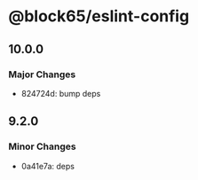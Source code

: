 # @block65/eslint-config

## 10.0.0

### Major Changes

- 824724d: bump deps

## 9.2.0

### Minor Changes

- 0a41e7a: deps
